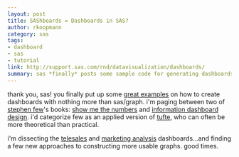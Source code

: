 ```yaml
---
layout: post
title: SAShboards = Dashboards in SAS?
author: rkoopmann
category: sas
tags:
- dashboard
- sas
- tutorial
link: http://support.sas.com/rnd/datavisualization/dashboards/
summary: sas *finally* posts some sample code for generating dashboards; this pleases me.
---
```


thank you, sas! you finally put up some [great examples](http://support.sas.com/rnd/datavisualization/dashboards/) on how to create dashboards with nothing more than sas/graph. i'm paging between two of [stephen few](http://www.b-eye-network.com/authors/index.php?a=79)'s books: [show me the numbers](http://www.amazon.com/Show-Me-Numbers-Designing-Enlighten/dp/0970601999/ref=pd_rhf_f_2/103-2729875-4252647) and [information dashboard design](http://www.amazon.com/Information-Dashboard-Design-Effective-Communication/dp/0596100167/ref=pd_rhf_f_1/103-2729875-4252647). i'd categorize few as an applied version of [tufte](http://www.edwardtufte.com), who can often be more theoretical than practical.

<!--more-->

i'm dissecting the [telesales](http://support.sas.com/ctx/samples/index.jsp?sid=1699&tab=output) and [marketing analysis](http://support.sas.com/ctx/samples/index.jsp?sid=1700&tab=output) dashboards…and finding a few new approaches to constructing more usable graphs. good times.
